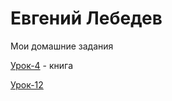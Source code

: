 # Евгений Лебедев
Мои домашние задания

[Урок-4](https://codepen.io/Evgen50/pen/OxNvge) - книга

[Урок-12](https://bro50.github.io/lesson_12/)
